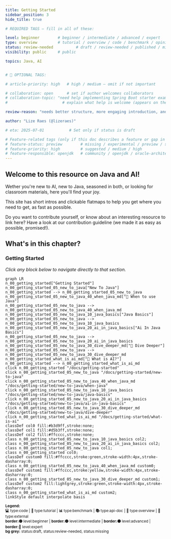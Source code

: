 ```yaml
---
title: Getting Started
sidebar_position: 3
hide_title: true

# REQUIRED TAGS — fill in all of these:

level: beginner        # beginner / intermediate / advanced / expert
type: overview         # tutorial / overview / code / benchmark / opinion / api-doc
status: review-needed          # draft / review-needed / published / missing
visibility: public     # public

topics: Java, AI


# 🧩 OPTIONAL TAGS:

# article-priority: high   # high / medium — omit if not important

# collaboration: open      # set if author welcomes collaborators
# collaboration-topic: "need help implementing Spring Boot starter examples"  
#                        # explain what help is welcome (appears on the dashboard & collab page)

review-reason: "needs better structure, more engaging introduction, and clearer navigation guidance"

author: "Lize Raes (@lizeraes)"

# eta: 2025-07-01           # Set only if status is draft

# Feature-related tags (only if this doc describes a feature or gap in Java+AI):
# feature-status: preview        # missing / experimental / preview / stable / specified
# feature-priority: high         # suggested / medium / high
# feature-responsible: openjdk   # community / openjdk / oracle-architects / jsr / vendor:redhat / project-lead:<name>
---
```

## Welcome to this resource on Java and AI!

Wether you're new to AI, new to Java, seasoned in both, or looking for classroom materials, here you'll find your joy.

This site has short intros and clickable flatmaps to help you get where you need to get, as fast as possible.

Do you want to contribute yourself, or know about an interesting resource to link here? Have a look at our contribution guideline (we made it as easy as possible, promised!).
## What's in this chapter?
### Getting Started
<p class="margin-top-negative"><em>Click any block below to navigate directly to that section.</em></p>

```mermaid
graph LR
n_00_getting_started["Getting Started"]
n_00_getting_started_05_new_to_java["New To Java"]
n_00_getting_started --> n_00_getting_started_05_new_to_java
n_00_getting_started_05_new_to_java_40_when_java_md["🙌 When to use Java"]
n_00_getting_started_05_new_to_java --> n_00_getting_started_05_new_to_java_40_when_java_md
n_00_getting_started_05_new_to_java_10_java_basics["Java Basics"]
n_00_getting_started_05_new_to_java --> n_00_getting_started_05_new_to_java_10_java_basics
n_00_getting_started_05_new_to_java_20_ai_in_java_basics["Ai In Java Basics"]
n_00_getting_started_05_new_to_java --> n_00_getting_started_05_new_to_java_20_ai_in_java_basics
n_00_getting_started_05_new_to_java_30_dive_deeper_md["🧭 Dive Deeper"]
n_00_getting_started_05_new_to_java --> n_00_getting_started_05_new_to_java_30_dive_deeper_md
n_00_getting_started_what_is_ai_md["🧭 What is AI?"]
n_00_getting_started --> n_00_getting_started_what_is_ai_md
click n_00_getting_started "/docs/getting-started"
click n_00_getting_started_05_new_to_java "/docs/getting-started/new-to-java"
click n_00_getting_started_05_new_to_java_40_when_java_md "/docs/getting-started/new-to-java/when-java"
click n_00_getting_started_05_new_to_java_10_java_basics "/docs/getting-started/new-to-java/java-basics"
click n_00_getting_started_05_new_to_java_20_ai_in_java_basics "/docs/getting-started/new-to-java/ai-in-java-basics"
click n_00_getting_started_05_new_to_java_30_dive_deeper_md "/docs/getting-started/new-to-java/dive-deeper"
click n_00_getting_started_what_is_ai_md "/docs/getting-started/what-is-ai"
classDef col0 fill:#b3d9ff,stroke:none;
classDef col1 fill:#d5b3ff,stroke:none;
classDef col2 fill:#ffcccc,stroke:none;
class n_00_getting_started_05_new_to_java_10_java_basics col2;
class n_00_getting_started_05_new_to_java_20_ai_in_java_basics col2;
class n_00_getting_started_05_new_to_java col1;
class n_00_getting_started col0;
classDef custom0 fill:#ffcccc,stroke:green,stroke-width:4px,stroke-dasharray:0;
class n_00_getting_started_05_new_to_java_40_when_java_md custom0;
classDef custom1 fill:#ffcccc,stroke:yellow,stroke-width:4px,stroke-dasharray:0;
class n_00_getting_started_05_new_to_java_30_dive_deeper_md custom1;
classDef custom2 fill:lightgrey,stroke:green,stroke-width:4px,stroke-dasharray:0;
class n_00_getting_started_what_is_ai_md custom2;
linkStyle default interpolate basis
```

<small><strong>Legend:</strong><br />**💻** type:code | **🙌** type:tutorial | **📊** type:benchmark | **📚** type:api-doc | **🧭** type:overview | **🔗** type:external<br />**border:🟢** level:beginner | **border:🟡** level:intermediate | **border:🟠** level:advanced | **border:🔴** level:expert<br />**bg grey:** status:draft, status:review-needed, status:missing</small>